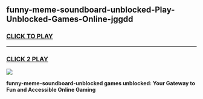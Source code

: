 
## funny-meme-soundboard-unblocked-Play-Unblocked-Games-Online-jggdd
<h3>
<a href="https://premium76.site?title=funny-meme-soundboard-unblocked&ref=25A">CLICK TO PLAY</a></h3>
<hr>

<h3>
<a href="https://premium76.site?title=funny-meme-soundboard-unblocked&ref=25A">CLICK 2 PLAY</a>
  
</h3>

<a href="https://premium76.site?title=funny-meme-soundboard-unblocked&ref=25A"><img src="https://clearcache.store/games.png"></a>


**funny-meme-soundboard-unblocked games unblocked: Your Gateway to Fun and Accessible Online Gaming**
